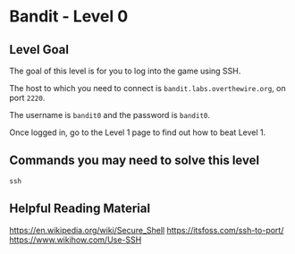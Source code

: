 # Bandit - Level 0

## Level Goal

The goal of this level is for you to log into the game using SSH. 

The host to which you need to connect is `bandit.labs.overthewire.org`, on port `2220`. 

The username is `bandit0` and the password is `bandit0`. 

Once logged in, go to the Level 1 page to find out how to beat Level 1.

## Commands you may need to solve this level

`ssh`

## Helpful Reading Material

https://en.wikipedia.org/wiki/Secure_Shell
https://itsfoss.com/ssh-to-port/
https://www.wikihow.com/Use-SSH